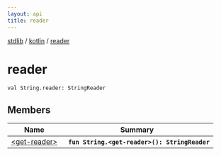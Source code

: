 ```yaml
---
layout: api
title: reader
---
```

[stdlib](../../index.md) / [kotlin](../index.md) / [reader](index.md)

# reader

```
val String.reader: StringReader
```

## Members

| Name | Summary |
|------|---------|
|[&lt;get-reader&gt;](_get-reader_.md)|&nbsp;&nbsp;**`fun String.<get-reader>(): StringReader`**<br>|
